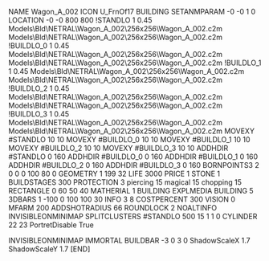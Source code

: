 NAME Wagon_A_002
ICON U_FrnOf17
BUILDING
SETANMPARAM -0 -0 1 0
LOCATION -0 -0 800 800
!STANDLO      1 0.45 Models\Bld\NETRAL\Wagon_A_002\256x256\Wagon_A_002.c2m Models\Bld\NETRAL\Wagon_A_002\256x256\Wagon_A_002.c2m 
!BUILDLO_0    1 0.45 Models\Bld\NETRAL\Wagon_A_002\256x256\Wagon_A_002.c2m Models\Bld\NETRAL\Wagon_A_002\256x256\Wagon_A_002.c2m 
!BUILDLO_1    1 0.45 Models\Bld\NETRAL\Wagon_A_002\256x256\Wagon_A_002.c2m Models\Bld\NETRAL\Wagon_A_002\256x256\Wagon_A_002.c2m 
!BUILDLO_2    1 0.45 Models\Bld\NETRAL\Wagon_A_002\256x256\Wagon_A_002.c2m Models\Bld\NETRAL\Wagon_A_002\256x256\Wagon_A_002.c2m 
!BUILDLO_3    1 0.45 Models\Bld\NETRAL\Wagon_A_002\256x256\Wagon_A_002.c2m Models\Bld\NETRAL\Wagon_A_002\256x256\Wagon_A_002.c2m 
MOVEXY #STANDLO   10 10
MOVEXY #BUILDLO_0 10 10
MOVEXY #BUILDLO_1 10 10
MOVEXY #BUILDLO_2 10 10
MOVEXY #BUILDLO_3 10 10
ADDHDIR #STANDLO 0 160
ADDHDIR #BUILDLO_0 0 160
ADDHDIR #BUILDLO_1 0 160
ADDHDIR #BUILDLO_2 0 160
ADDHDIR #BUILDLO_3 0 160
BORNPOINTS3 2 0 0 0 100 80 0
GEOMETRY 1 199 32
LIFE     3000
PRICE 1 STONE 1
BUILDSTAGES 300
PROTECTION 3 piercing 15 magical 15 chopping 15
RECTANGLE    0 60 50 40
MATHERIAL 1 BUILDING
EXPLMEDIA BUILDING 5
3DBARS 1 -100 0 100 100 30
INFO 3 8
COSTPERCENT 300
VISION 0
MFARM 200
ADDSHOTRADIUS 66
ROUNDLOCK 2
NOALTINFO
INVISIBLEONMINIMAP
SPLITCLUSTERS #STANDLO 500 15 1 1 0
CYLINDER 22 23
PortretDisable True

INVISIBLEONMINIMAP
IMMORTAL
BUILDBAR -3 0 3 0
ShadowScaleX 1.7
ShadowScaleY 1.7
[END]
